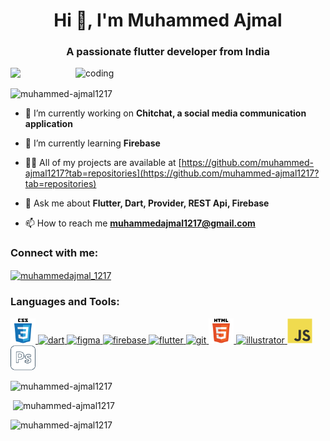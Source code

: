 <h1 align="center">Hi 👋, I'm Muhammed Ajmal</h1>
<h3 align="center">A passionate flutter developer from India</h3>
<img src="https://github.com/muhammed-ajmal1217/muhammed-ajmal1217/assets/136672051/d65c380b-47b7-4f7a-bddf-1ee4c36b0575"/>
<img align="right" alt="coding"width="400"src="https://github.com/muhammed-ajmal1217/muhammed-ajmal1217/assets/136672051/c3bfc710-1285-483d-8581-1412b9dda90c"/>
<p align="left"> <img src="https://komarev.com/ghpvc/?username=muhammed-ajmal1217&label=Profile%20views&color=0e75b6&style=flat" alt="muhammed-ajmal1217" /> </p>

- 🔭 I’m currently working on **Chitchat, a social media communication application**

- 🌱 I’m currently learning **Firebase**

- 👨‍💻 All of my projects are available at [https://github.com/muhammed-ajmal1217?tab=repositories](https://github.com/muhammed-ajmal1217?tab=repositories)

- 💬 Ask me about **Flutter, Dart, Provider, REST Api, Firebase**

- 📫 How to reach me **muhammedajmal1217@gmail.com**

<h3 align="left">Connect with me:</h3>
<p align="left">
<a href="https://instagram.com/muhammedajmal_1217" target="blank"><img align="center" src="https://raw.githubusercontent.com/rahuldkjain/github-profile-readme-generator/master/src/images/icons/Social/instagram.svg" alt="muhammedajmal_1217" height="30" width="40" /></a>
</p>

<h3 align="left">Languages and Tools:</h3>
<p align="left"> <a href="https://www.w3schools.com/css/" target="_blank" rel="noreferrer"> <img src="https://raw.githubusercontent.com/devicons/devicon/master/icons/css3/css3-original-wordmark.svg" alt="css3" width="40" height="40"/> </a> <a href="https://dart.dev" target="_blank" rel="noreferrer"> <img src="https://www.vectorlogo.zone/logos/dartlang/dartlang-icon.svg" alt="dart" width="40" height="40"/> </a> <a href="https://www.figma.com/" target="_blank" rel="noreferrer"> <img src="https://www.vectorlogo.zone/logos/figma/figma-icon.svg" alt="figma" width="40" height="40"/> </a> <a href="https://firebase.google.com/" target="_blank" rel="noreferrer"> <img src="https://www.vectorlogo.zone/logos/firebase/firebase-icon.svg" alt="firebase" width="40" height="40"/> </a> <a href="https://flutter.dev" target="_blank" rel="noreferrer"> <img src="https://www.vectorlogo.zone/logos/flutterio/flutterio-icon.svg" alt="flutter" width="40" height="40"/> </a> <a href="https://git-scm.com/" target="_blank" rel="noreferrer"> <img src="https://www.vectorlogo.zone/logos/git-scm/git-scm-icon.svg" alt="git" width="40" height="40"/> </a> <a href="https://www.w3.org/html/" target="_blank" rel="noreferrer"> <img src="https://raw.githubusercontent.com/devicons/devicon/master/icons/html5/html5-original-wordmark.svg" alt="html5" width="40" height="40"/> </a> <a href="https://www.adobe.com/in/products/illustrator.html" target="_blank" rel="noreferrer"> <img src="https://www.vectorlogo.zone/logos/adobe_illustrator/adobe_illustrator-icon.svg" alt="illustrator" width="40" height="40"/> </a> <a href="https://developer.mozilla.org/en-US/docs/Web/JavaScript" target="_blank" rel="noreferrer"> <img src="https://raw.githubusercontent.com/devicons/devicon/master/icons/javascript/javascript-original.svg" alt="javascript" width="40" height="40"/> </a> <a href="https://www.photoshop.com/en" target="_blank" rel="noreferrer"> <img src="https://raw.githubusercontent.com/devicons/devicon/master/icons/photoshop/photoshop-line.svg" alt="photoshop" width="40" height="40"/> </a> </p>

  <p><img height="200" width="400" src="https://github-readme-stats.vercel.app/api/top-langs?username=muhammed-ajmal1217&show_icons=true&locale=en&layout=compact" alt="muhammed-ajmal1217" /></p>
  <p>&nbsp;<img height="200" width="400" src="https://github-readme-stats.vercel.app/api?username=muhammed-ajmal1217&show_icons=true&locale=en" alt="muhammed-ajmal1217" /></p>
  <p><img height="200" width="400" src="https://github-readme-streak-stats.herokuapp.com/?user=muhammed-ajmal1217&" alt="muhammed-ajmal1217" /></p>



